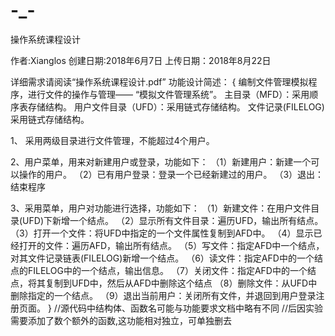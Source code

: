 # -_-
操作系统课程设计

作者:Xianglos
创建日期:2018年6月7日
上传日期：2018年8月22日

详细需求请阅读“操作系统课程设计.pdf”
功能设计简述：
{
编制文件管理模拟程序，进行文件的操作与管理—— “模拟文件管理系统”。
主目录（MFD）：采用顺序表存储结构。
用户文件目录（UFD）：采用链式存储结构。
文件记录(FILELOG)采用链式存储结构。

1、	采用两级目录进行文件管理，不能超过4个用户。

2、用户菜单，用来对新建用户或登录，功能如下：
（1）新建用户：新建一个可以操作的用户。
（2）已有用户登录：登录一个已经新建过的用户。
（3）退出：结束程序

3、采用菜单，用户对功能进行选择，功能如下：
（1）新建文件：在用户文件目录(UFD)下新增一个结点。
（2）显示所有文件目录：遍历UFD，输出所有结点。
（3）打开一个文件：将UFD中指定的一个文件属性复制到AFD中。
（4）显示已经打开的文件：遍历AFD，输出所有结点。
（5）写文件：指定AFD中一个结点，对其文件记录链表(FILELOG)新增一个结点。
（6）读文件：指定AFD中的一个结点的FILELOG中的一个结点，输出信息。
（7）关闭文件：指定AFD中的一个结点，将其复制到UFD中，然后从AFD中删除这个结点
（8）删除文件：从UFD中删除指定的一个结点。
（9）退出当前用户：关闭所有文件，并退回到用户登录注册页面。
}
//源代码中结构体、函数名可能与功能要求文档中略有不同
//后因实验需要添加了数个额外的函数,这功能相对独立，可单独删去
